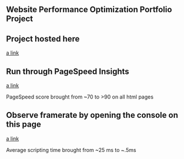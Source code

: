## Website Performance Optimization Portfolio Project

## Project hosted here

[a link](https://zackluckyf.github.io/frontend-nanodegree-mobile-portfolio/)

## Run through PageSpeed Insights

[a link](https://developers.google.com/speed/pagespeed/insights/?url=https%3A%2F%2Fzackluckyf.github.io%2Ffrontend-nanodegree-mobile-portfolio%2F&tab=mobile)

PageSpeed score brought from ~70 to >90 on all html pages

## Observe framerate by opening the console on this page

[a link](https://zackluckyf.github.io/frontend-nanodegree-mobile-portfolio/views/pizza.html)

Average scripting time brought from ~25 ms to ~.5ms
